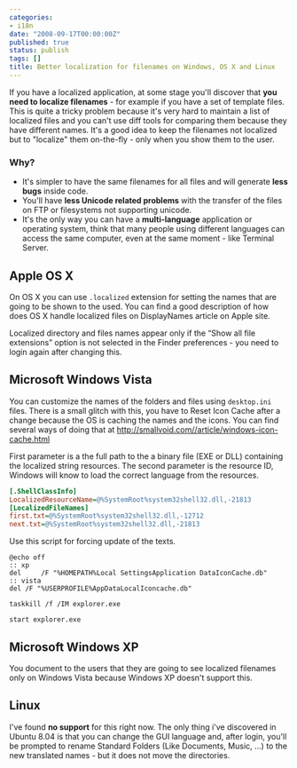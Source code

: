 ```yaml
---
categories:
- i18n
date: "2008-09-17T00:00:00Z"
published: true
status: publish
tags: []
title: Better localization for filenames on Windows, OS X and Linux
---
```

If you have a localized application, at some stage you'll discover that **you need to localize filenames** - for example if you have a set of template files. This is quite a tricky problem because it's very hard to maintain a list of localized files and you can't use diff tools for comparing them because they have different names. It's a good idea to keep the filenames not localized but to "localize" them on-the-fly - only when you show them to the user.

### Why? ###

*   It's simpler to have the same filenames for all files and will generate **less bugs** inside code.
*   You'll have **less Unicode related problems** with the transfer of the files on FTP or filesystems not supporting unicode.
*   It's the only way you can have a **multi-language** application or operating system, think that many people using different languages can access the same computer, even at the same moment - like Terminal Server.

## Apple OS X ##
On OS X you can use ``.localized`` extension for setting the names that are going to be shown to the used. You can find a good description of how does OS X handle localized files on DisplayNames article on Apple site.

Localized directory and files names appear only if the “Show all file extensions” option is not selected in the Finder preferences - you need to login again after changing this.

## Microsoft Windows Vista

You can customize the names of the folders and files using `desktop.ini` files. There is a small glitch with this, you have to Reset Icon Cache after a change because the OS is caching the names and the icons. You can find several ways of doing that at http://smallvoid.com//article/windows-icon-cache.html

First parameter is a the full path to the a binary file (EXE or DLL) containing the localized string resources. The second parameter is the resource ID, Windows will know to load the correct language from the resources.

```ini
[.ShellClassInfo]
LocalizedResourceName=@%SystemRoot%system32shell32.dll,-21813
[LocalizedFileNames]
first.txt=@%SystemRoot%system32shell32.dll,-12712
next.txt=@%SystemRoot%system32shell32.dll,-21813
```

Use this script for forcing update of the texts.

```batch
@echo off
:: xp
del 	/F "%HOMEPATH%Local SettingsApplication DataIconCache.db"
:: vista
del /F "%USERPROFILE%AppDataLocalIconcache.db"

taskkill /f /IM explorer.exe

start explorer.exe
```

## Microsoft Windows XP ##

You document to the users that they are going to see localized filenames only on Windows Vista because Windows XP doesn't support this.

## Linux ##

I've found **no support** for this right now. The only thing i've discovered in Ubuntu 8.04 is that you can change the GUI language and, after login, you'll be prompted to rename Standard Folders (Like Documents, Music, ...) to the new translated  names - but it does not move the directories.
